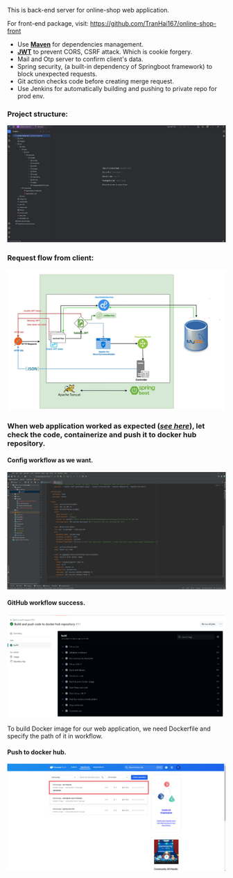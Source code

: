 This is back-end server for online-shop web application.

For front-end package, visit: https://github.com/TranHai167/online-shop-front  

* Use **[Maven](maven.md)** for dependencies management.
* **[JWT](jwt.md)** to prevent CORS, CSRF attack. Which is cookie forgery. 
* Mail and Otp server to confirm client's data.
* Spring security, (a built-in dependency of Springboot framework) to block unexpected requests.
* Git action checks code before creating merge request.
* Use Jenkins for automatically building and pushing to private repo for prod env.

### Project structure: 

![Project structure](/images/pj_structure.png)

### Request flow from client:

![Project structure](/images/request_direction.png)


### When web application worked as expected ([*see here*](https://github.com/TranHai167/online-shop-front )), let check the code, containerize and push it to docker hub repository.

#### Config workflow as we want.
![workflow-config](/images/workflow_config.png)


#### GitHub workflow success.
![Workflow](/images/workflow_success.png)

To build Docker image for our web application, we need Dockerfile and specify the path of it in workflow.

#### Push to docker hub.
![Workflow](/images/container-in-dockerhub.png)
